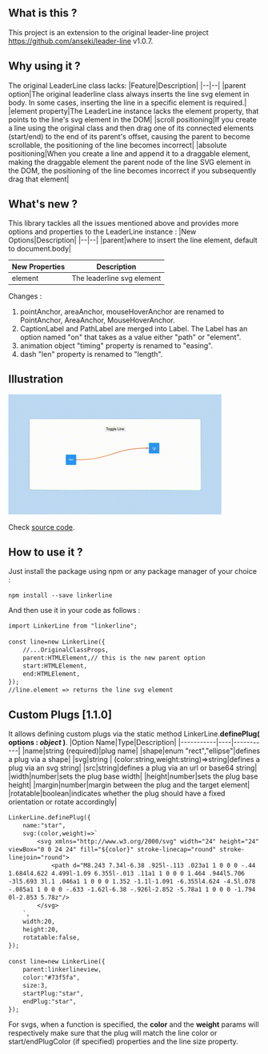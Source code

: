 ## What is this ?
This project is an extension to the original leader-line project https://github.com/anseki/leader-line v1.0.7.

## Why using it ?
The original LeaderLine class lacks:
|Feature|Description|
|--|--|
|parent option|The original leaderline class always inserts the line svg element in body. In some cases, inserting the line in a specific element is required.|
|element property|The LeaderLine instance lacks the element property, that points to the line's svg element in the DOM|
|scroll positioning|If you create a line using the original class and then drag one of its connected elements (start/end) to the end of its parent's offset, causing the parent to become scrollable, the positioning of the line becomes incorrect|
|absolute positioning|When you create a line and append it to a draggable element, making the draggable element the parent node of the line SVG element in the DOM, the positioning of the line becomes incorrect if you subsequently drag that element|

## What's new ?
This library tackles all the issues mentioned above and provides more  options and properties to the LeaderLine instance :
|New Options|Description|
|--|--|
|parent|where to insert the line element, default to document.body|

|New Properties|Description|
|--|--|
|element|The leaderline svg element|

Changes :
 1. pointAnchor, areaAnchor, mouseHoverAnchor are renamed to PointAnchor, AreaAnchor, MouseHoverAnchor.
 2. CaptionLabel and PathLabel are merged into Label. The Label has an option named "on" that takes as a value either "path" or "element".
 3. animation object "timing" property is renamed to "easing".
 4. dash "len" property is renamed to "length".
 
## Illustration
![Illustration](https://github.com/AhmedAyachi/RepoIllustrations/blob/main/LeaderLine/Illustration.gif)

Check [source code](https://github.com/AhmedAyachi/VritraExamples).

## How to use it ?
Just install the package using npm or any package manager of your choice :

    npm install --save linkerline

And then use it in your code as follows : 
	
	import LinkerLine from "linkerline";
	
    const line=new LinkerLine({
	    //...OriginalClassProps,
	    parent:HTMLElement,// this is the new parent option
	    start:HTMLElement,
	    end:HTMLElement,
    });
	//line.element => returns the line svg element

## Custom Plugs [1.1.0]
It allows defining custom plugs via the static method LinkerLine.**definePlug( options : *object* )**.
|Option Name|Type|Description|
|-----------|----|-----------|
|name|string (required)|plug name|
|shape|enum "rect","ellipse"|defines a plug via a shape|
|svg|string \| (color:string,weight:string)=>string|defines a plug via an svg string|
|src|string|defines a plug via an url or base64 string|
|width|number|sets the plug base width|
|height|number|sets the plug base height|
|margin|number|margin between the plug and the target element|
|rotatable|boolean|indicates whether the plug should have a fixed orientation or rotate accordingly|

    LinkerLine.definePlug({
        name:"star",
	    svg:(color,weight)=>`
            <svg xmlns="http://www.w3.org/2000/svg" width="24" height="24" 	viewBox="0 0 24 24" fill="${color}" stroke-linecap="round" stroke-linejoin="round">
                <path d="M8.243 7.34l-6.38 .925l-.113 .023a1 1 0 0 0 -.44 1.684l4.622 4.499l-1.09 6.355l-.013 .11a1 1 0 0 0 1.464 .944l5.706 -3l5.693 3l.1 .046a1 1 0 0 0 1.352 -1.1l-1.091 -6.355l4.624 -4.5l.078 -.085a1 1 0 0 0 -.633 -1.62l-6.38 -.926l-2.852 -5.78a1 1 0 0 0 -1.794 0l-2.853 5.78z"/>
            </svg>
        `,
        width:20,
        height:20,
        rotatable:false,
    });

	const line=new LinkerLine({
	    parent:linkerlineview,
        color:"#73f5fa",
        size:3,
        startPlug:"star",
        endPlug:"star",
	});

For svgs, when a function is specified, the **color** and the **weight**  params will respectively make sure that the plug will match the line color or start/endPlugColor (if specified) properties and the line size property.
